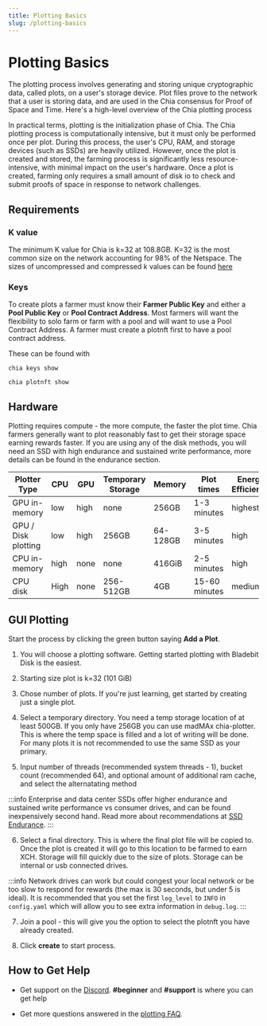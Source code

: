```yaml
---
title: Plotting Basics
slug: /plotting-basics
---
```


# Plotting Basics

The plotting process involves generating and storing unique cryptographic data, called plots, on a user's storage device. Plot files prove to the network that a user is storing data, and are used in the Chia consensus for Proof of Space and Time. Here's a high-level overview of the Chia plotting process

In practical terms, plotting is the initialization phase of Chia. The Chia plotting process is computationally intensive, but it must only be performed once per plot. During this process, the user's CPU, RAM, and storage devices (such as SSDs) are heavily utilized. However, once the plot is created and stored, the farming process is significantly less resource-intensive, with minimal impact on the user's hardware. Once a plot is created, farming only requires a small amount of disk io to check and submit proofs of space in response to network challenges.


## Requirements


### K value

The minimum K value for Chia is k=32 at 108.8GB. K=32 is the most common size on the network accounting for 98% of the Netspace. The sizes of uncompressed and compressed k values can be found [here](/k-sizes)


### Keys

To create plots a farmer must know their **Farmer Public Key** and either a **Pool Public Key** or **Pool Contract Address**. Most farmers will want the flexibility to solo farm or farm with a pool and will want to use a Pool Contract Address. A farmer must create a plotnft first to have a pool contract address.

These can be found with

`chia keys show`

`chia plotnft show`


## Hardware

Plotting requires compute - the more compute, the faster the plot time. Chia farmers generally want to plot reasonably fast to get their storage space earning rewards faster. If you are using any of the disk methods, you will need an SSD with high endurance and sustained write performance, more details can be found in the endurance section.

| Plotter Type        | CPU  | GPU  | Temporary Storage | Memory   | Plot times    | Energy Efficiency |
| ------------------- | ---- | ---- | ----------------- | -------- | ------------- | ----------------- |
| GPU in-memory       | low  | high | none              | 256GB    | 1-3 minutes   | highest           |
| GPU / Disk plotting | low  | high | 256GB             | 64-128GB | 3-5 minutes   | high              |
| CPU in-memory       | high | none | none              | 416GiB   | 2-5 minutes   | high              |
| CPU disk            | High | none | 256-512GB         | 4GB      | 15-60 minutes | medium            |

## GUI Plotting

Start the process by clicking the green button saying **Add a Plot**.

1. You will choose a plotting software. Getting started plotting with Bladebit Disk is the easiest.

2. Starting size plot is k=32 (101 GiB)

3. Chose number of plots. If you're just learning, get started by creating just a single plot.

4. Select a temporary directory. You need a temp storage location of at least 500GB. If you only have 256GB you can use madMAx chia-plotter. This is where the temp space is filled and a lot of writing will be done. For many plots it is not recommended to use the same SSD as your primary.

5. Input number of threads (recommended system threads - 1), bucket count (recommended 64), and optional amount of additional ram cache, and select the alternatating method

:::info
Enterprise and data center SSDs offer higher endurance and sustained write performance vs consumer drives, and can be found inexpensively second hand. Read more about recommendations at [SSD Endurance](/ssd-endurance).
:::

6. Select a final directory. This is where the final plot file will be copied to. Once the plot is created it will go to this location to be farmed to earn XCH. Storage will fill quickly due to the size of plots. Storage can be internal or usb connected drives.

:::info
Network drives can work but could congest your local network or be too slow to respond for rewards (the max is 30 seconds, but under 5 is ideal). It is recommended that you set the first `log_level` to `INFO` in `config.yaml` which will allow you to see extra information in `debug.log`.
:::

7. Join a pool - this will give you the option to select the plotnft you have already created.

8. Click **create** to start process.

## How to Get Help

- Get support on the [Discord](https://discord.gg/chia). **#beginner** and **#support** is where you can get help

- Get more questions answered in the [plotting FAQ](/plotting-faq).
